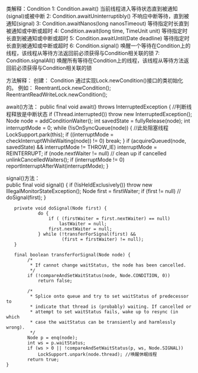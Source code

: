 类解释：Condition
1: Condition.await()                          当前线程进入等待状态直到被通知(signal)或被中断
2: Condition.awaitUninterruptibly()           不响应中断等待，直到被通知(signal)
3: Condition.awaitNanos(long nanosTimeout)    等待指定时长直到被通知或中断或超时
4: Condition.await(long time, TimeUnit unit)  等待指定时长直到被通知或中断或超时
5: Condition.awaitUntil(Date deadline)        等待指定时长直到被通知或中断或超时
6: Condition.signal()                         唤醒一个等待在Condition上的线程，该线程从等待方法返回前必须获得与Condition相关联的锁
7: Condition.signalAll()                      唤醒所有等待在Condition上的线程，该线程从等待方法返回前必须获得与Condition相关联的锁


方法解释：
  创建：
    Condition 通过实现Lock.newCondition()接口的类初始化的。
    例如：
     ReentrantLock.newCondition();
     ReentrantReadWriteLock.newCondition();
  
  await()方法：
    public final void await() throws InterruptedException {
            //判断线程释放是中断状态
            if (Thread.interrupted())
                throw new InterruptedException();
            Node node = addConditionWaiter();
            int savedState = fullyRelease(node);
            int interruptMode = 0;
            while (!isOnSyncQueue(node)) {
                //此处阻塞线程
                LockSupport.park(this);
                if ((interruptMode = checkInterruptWhileWaiting(node)) != 0)
                    break;
            }
            if (acquireQueued(node, savedState) && interruptMode != THROW_IE)
                interruptMode = REINTERRUPT;
            if (node.nextWaiter != null) // clean up if cancelled
                unlinkCancelledWaiters();
            if (interruptMode != 0)
                reportInterruptAfterWait(interruptMode);
        }
   
   signal()方法：     
	   public final void signal() {
	            if (!isHeldExclusively())
	                throw new IllegalMonitorStateException();
	            Node first = firstWaiter;
	            if (first != null)
	                //
	                doSignal(first);
	   }     
	   
	   private void doSignal(Node first) {
	            do {
	                if ( (firstWaiter = first.nextWaiter) == null)
	                    lastWaiter = null;
	                first.nextWaiter = null;
	            } while (!transferForSignal(first) &&
	                     (first = firstWaiter) != null);
	   }
	   
	   final boolean transferForSignal(Node node) {
	        /*
	         * If cannot change waitStatus, the node has been cancelled.
	         */
	        if (!compareAndSetWaitStatus(node, Node.CONDITION, 0))
	            return false;
	
	        /*
	         * Splice onto queue and try to set waitStatus of predecessor to
	         * indicate that thread is (probably) waiting. If cancelled or
	         * attempt to set waitStatus fails, wake up to resync (in which
	         * case the waitStatus can be transiently and harmlessly wrong).
	         */
	        Node p = enq(node);
	        int ws = p.waitStatus;
	        if (ws > 0 || !compareAndSetWaitStatus(p, ws, Node.SIGNAL))
	            LockSupport.unpark(node.thread); //唤醒休眠线程
	        return true;
    }
	   
	   